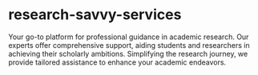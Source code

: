 # research-savvy-services
Your go-to platform for professional guidance in academic research. 
Our experts offer comprehensive support, aiding students and researchers in achieving their scholarly ambitions. Simplifying the research journey, we provide tailored assistance to enhance your academic endeavors.
